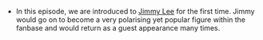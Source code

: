 * In this episode, we are introduced to [Jimmy Lee](/people/jlee) for the first time. Jimmy would go on to become a very polarising yet popular figure within the fanbase and would return as a guest appearance many times.
